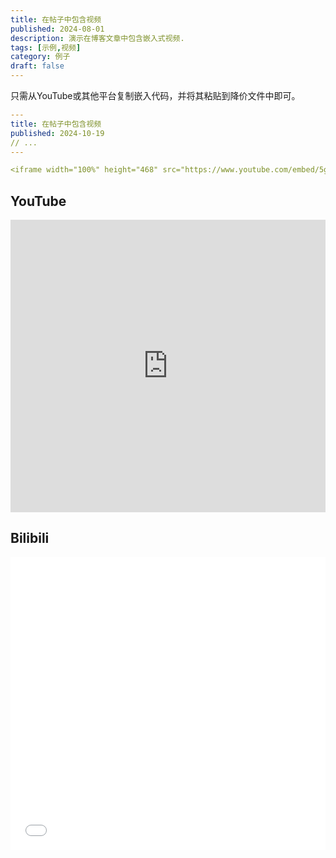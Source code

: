 ```yaml
---
title: 在帖子中包含视频
published: 2024-08-01
description: 演示在博客文章中包含嵌入式视频.
tags: [示例,视频]
category: 例子
draft: false
---
```


只需从YouTube或其他平台复制嵌入代码，并将其粘贴到降价文件中即可。

```yaml
---
title: 在帖子中包含视频
published: 2024-10-19
// ...
---

<iframe width="100%" height="468" src="https://www.youtube.com/embed/5gIf0_xpFPI?si=N1WTorLKL0uwLsU_" title="YouTube video player" frameborder="0" allowfullscreen></iframe>
```

## YouTube

<iframe width="100%" height="468" src="https://www.youtube.com/embed/5gIf0_xpFPI?si=N1WTorLKL0uwLsU_" title="YouTube video player" frameborder="0" allow="accelerometer; autoplay; clipboard-write; encrypted-media; gyroscope; picture-in-picture; web-share" allowfullscreen></iframe>

## Bilibili

<iframe width="100%" height="468" src="//player.bilibili.com/player.html?bvid=BV1fK4y1s7Qf&p=1" scrolling="no" border="0" frameborder="no" framespacing="0" allowfullscreen="true"> </iframe>

